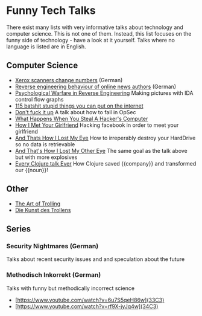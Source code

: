 # Funny Tech Talks
There exist many lists with very informative talks about technology and computer science.
This is not one of them.
Instead, this list focuses on the funny side of technology - have a look at it yourself.
Talks where no language is listed are in English.

## Computer Science
- [Xerox scanners change numbers](https://www.youtube.com/watch?v=7FeqF1-Z1g0) (German)
- [Reverse engineering behaviour of online news authors](https://www.youtube.com/watch?v=-YpwsdRKt8Q) (German)
- [Psychological Warfare in Reverse Engineering](https://www.youtube.com/watch?v=HlUe0TUHOIc)
Making pictures with IDA control flow graphs
- [115 batshit stupid things you can put on the internet](https://www.youtube.com/watch?v=5xJXJ9pTihM)
- [Don't fuck it up](https://www.youtube.com/watch?v=J1q4Ir2J8P8)
A talk about how to fail in OpSec
- [What Happens When You Steal A Hacker's Computer](https://www.youtube.com/watch?v=Jwpg-AwJ0Jc)
- [How I Met Your Girlfriend](https://www.youtube.com/watch?v=_pQ4_AH6vks)
Hacking facebook in order to meet your girlfriend
- [And Thats How I Lost My Eye](https://www.youtube.com/watch?v=Tr7qnX3S2KA)
How to irreperably destroy your HardDrive so no data is retrievable
- [And That's How I Lost My Other Eye](https://www.youtube.com/watch?v=-bpX8YvNg6Y)
The same goal as the talk above but with more explosives
- [Every Clojure talk Ever](https://www.youtube.com/watch?v=jlPaby7suOc)
How Clojure saved {{company}} and transformed our {{noun}}!

## Other
- [The Art of Trolling](https://www.youtube.com/watch?v=AHqGV5WjS4w)
- [Die Kunst des Trollens](https://www.youtube.com/watch?v=jOhWZOn_IWY)

## Series
### Security Nightmares (German)
Talks about recent security issues and and speculation about the future
### Methodisch Inkorrekt (German)
Talks with funny but methodically incorrect science
- [https://www.youtube.com/watch?v=6u7S5qeH86w](33C3)
- [https://www.youtube.com/watch?v=rf9X-jyJq4w](34C3)
